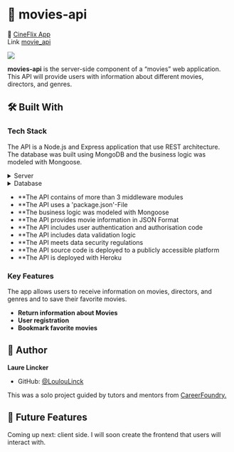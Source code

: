 # 📖 movies-api <a name="about-project"></a>

 🚀 <a href="https://cineflixxx.netlify.app/">CineFlix App</a>
 <br>
 Link <a href="https://github.com/LoulouLinck/movie_api">movie_api</a>

 <img src="img/endpoints.png">

<!-- PROJECT DESCRIPTION -->

**movies-api** is the server-side component of a “movies” web application. This API will provide users with information about different
movies, directors, and genres.

## 🛠 Built With <a name="built-with"></a>

### Tech Stack <a name="tech-stack"></a>

The API is a Node.js and Express application that use REST architecture. The database was built using MongoDB and the business logic was modeled with Mongoose.

<details>
  <summary>Server</summary>
  <ul>
    <li><a href="https://expressjs.com/">Express.js</a></li>
  </ul>
</details>

<details>
<summary>Database</summary>
  <ul>
    <li><a href="https://www.mongodb.com/">mongoDB</a></li>
  </ul>
</details>

- **The API contains of more than 3 middleware modules
- **The API uses a 'package.json'-File
- **The business logic was modeled with Mongoose
- **The API provides movie information in JSON Format
- **The API includes user authentication and authorisation code
- **The API includes data validation logic
- **The API meets data security regulations
- **The API source code is deployed to a publicly accessible platform
- **The API is deployed with Heroku
<!-- Features -->

### Key Features <a name="key-features"></a>

The app allows users to receive information on movies, directors, and genres and to save their favorite movies.

- **Return information about Movies**
- **User registration**
- **Bookmark favorite movies**



## 👥 Author <a name="authors"></a>

**Laure Lincker**

- GitHub: [@LoulouLinck](https://github.com/LoulouLinck)

This was a solo project guided by tutors and mentors from <a href="https://careerfoundry.com/en/courses/become-a-web-developer/">CareerFoundry.</a>

<!-- FUTURE FEATURES -->

## 🔭 Future Features <a name="future-features"></a>

Coming up next: client side. I will soon create the frontend that users will interact with. 
